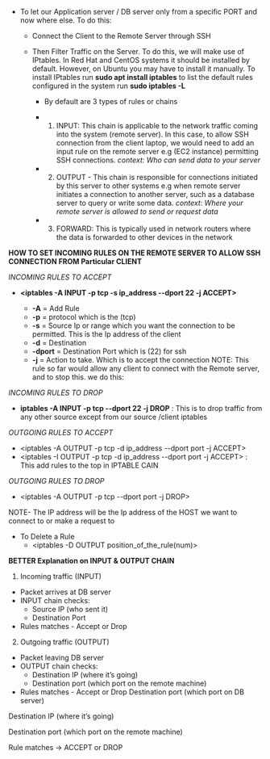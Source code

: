 * To let our Application server / DB server only from a specific PORT and now where else. To do this:
  - Connect the Client to the Remote Server through SSH
  
  - Then Filter Traffic on the Server. To do this, we will make use of IPtables. In Red Hat and CentOS systems it should be installed by default. However, on Ubuntu you may have to install it manually. To install IPtables run **sudo apt install iptables** to list the default rules configured in the system run **sudo iptables -L**
    - By default are 3 types of rules or chains
    - 1. INPUT: This chain is applicable to the network traffic coming into the system (remote server). In this case, to allow SSH connection from the client laptop, we would need to add an input rule on the remote server e.g (EC2 instance) permitting SSH connections. *context: Who can send data to your server*
  
    - 2. OUTPUT - This chain is responsible for connections initiated by this server to other systems e.g when remote server initiates a connection to another server, such as a database server to query or write some data. *context: Where your remote server is allowed to send or request data*
  
    - 3. FORWARD: This is typically used in network routers where the data is forwarded to other devices in the network

**HOW TO SET INCOMING RULES ON THE REMOTE SERVER TO ALLOW SSH CONNECTION FROM Particular CLIENT**

*INCOMING RULES TO ACCEPT*

- **<iptables -A INPUT -p tcp -s ip_address --dport 22 -j ACCEPT>**
  
  - **-A** = Add Rule
  - **-p** = protocol which is the (tcp)
  - **-s** = Source Ip or range which you want the connection to be permitted. This is the Ip address of the client
  * **-d** = Destination
  *  **-dport** = Destination Port which is (22) for ssh
  *  **-j** = Action to take. Which is to accept the connection
NOTE: This rule so far would allow any client to connect with the Remote server, and to stop this. we do this:

*INCOMING RULES TO DROP*
- **iptables -A INPUT -p tcp --dport 22 -j DROP** : This is to drop traffic from any other source except from our source /client iptables


*OUTGOING RULES TO ACCEPT*
- <iptables -A OUTPUT -p tcp -d ip_address  --dport port -j ACCEPT>
- <iptables -I OUTPUT -p tcp -d ip_address --dport port -j ACCEPT> : This add rules to the top in IPTABLE CAIN
  
*OUTGOING RULES TO DROP*
 - <iptables -A OUTPUT -p tcp --dport port -j DROP>

  
NOTE- The IP address will be the Ip address of the HOST we want to connect to or make a request to
* To Delete a Rule
  - <iptables -D OUTPUT position_of_the_rule(num)>

**BETTER Explanation on INPUT & OUTPUT CHAIN**

1. Incoming traffic (INPUT)

  * Packet arrives at DB server
  * INPUT chain checks:
     - Source IP (who sent it)
     - Destination Port
  * Rules matches - Accept or Drop
  
2. Outgoing traffic (OUTPUT)

  * Packet leaving DB server
  * OUTPUT chain checks:
     - Destination IP (where it’s going)
     - Destination port (which port on the remote machine)
  * Rules matches - Accept or Drop
Destination port (which port on DB server)








Destination IP (where it’s going)

Destination port (which port on the remote machine)

Rule matches → ACCEPT or DROP